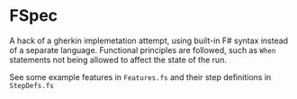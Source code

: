 FSpec
=====

A hack of a gherkin implemetation attempt, using built-in F# syntax instead of a separate language.  Functional principles
are followed, such as `When` statements not being allowed to affect the state of the run. 

See some example features in `Features.fs` and their step definitions in `StepDefs.fs`

